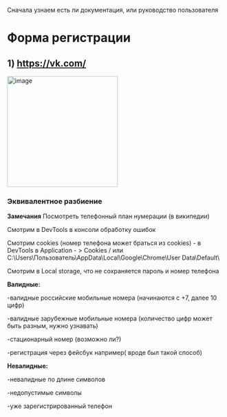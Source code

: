 Сначала узнаем есть ли документация, или руководство пользователя

# Форма регистрации
## 1) https://vk.com/
<img width="257" alt="image" src="https://user-images.githubusercontent.com/44865195/229306029-128ac76d-8a38-433a-81a6-be20ce74c929.png">

### Эквивалентное разбиение

**Замечания**
Посмотреть телефонный план нумерации (в википедии)

Смотрим в DevTools в консоли обработку ошибок 

Смотрим cookies (номер телефона может браться из cookies) - в DevTools в Application - > Cookies / или C:\Users\Пользователь\AppData\Local\Google\Chrome\User Data\Default\

Смотрим в Local storage, что не сохраняется пароль и номер телефона

**Валидные:**

-валидные российские мобильные номера (начинаются с +7, далее 10 цифр)

-валидные зарубежные мобильные номера (количество цифр может быть разным, нужно узнавать)

-стационарный номер (возможно ли?)

-регистрация через фейсбук например( вроде был такой способ)

**Невалидные:**

-невалидные по длине символов 

-недопустимые символы

-уже зарегистрированный телефон

